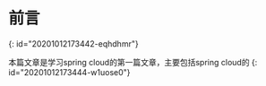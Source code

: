 # 前言
{: id="20201012173442-eqhdhmr"}

本篇文章是学习spring cloud的第一篇文章，主要包括spring cloud的
{: id="20201012173444-w1uose0"}
